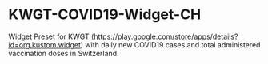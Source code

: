 # KWGT-COVID19-Widget-CH
Widget Preset for KWGT (https://play.google.com/store/apps/details?id=org.kustom.widget) with daily new COVID19 cases and total administered vaccination doses in Switzerland.

